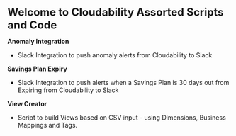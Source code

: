 <font size="5">**Welcome to Cloudability Assorted Scripts and Code**</font>

**Anomaly Integration**
- Slack Integration to push anomaly alerts from Cloudability to Slack

**Savings Plan Expiry**
- Slack Integration to push alerts when a Savings Plan is 30 days out from Expiring from Cloudability to Slack

**View Creator**
- Script to build Views based on CSV input - using Dimensions, Business Mappings and Tags. 
